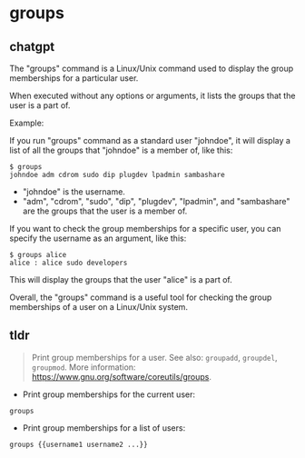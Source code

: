 # groups 
## chatgpt 
The "groups" command is a Linux/Unix command used to display the group memberships for a particular user. 

When executed without any options or arguments, it lists the groups that the user is a part of. 

Example: 

If you run "groups" command as a standard user "johndoe", it will display a list of all the groups that "johndoe" is a member of, like this:

```
$ groups 
johndoe adm cdrom sudo dip plugdev lpadmin sambashare
```

- "johndoe" is the username. 
- "adm", "cdrom", "sudo", "dip", "plugdev", "lpadmin", and "sambashare" are the groups that the user is a member of. 

If you want to check the group memberships for a specific user, you can specify the username as an argument, like this:

```
$ groups alice
alice : alice sudo developers
```

This will display the groups that the user "alice" is a part of.

Overall, the "groups" command is a useful tool for checking the group memberships of a user on a Linux/Unix system. 

## tldr 
 
> Print group memberships for a user.
> See also: `groupadd`, `groupdel`, `groupmod`.
> More information: <https://www.gnu.org/software/coreutils/groups>.

- Print group memberships for the current user:

`groups`

- Print group memberships for a list of users:

`groups {{username1 username2 ...}}`
